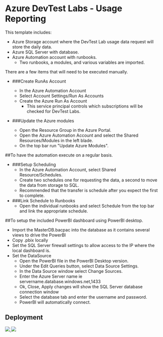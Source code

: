 # Azure DevTest Labs - Usage Reporting
This template includes:


- Azure Storage account where the DevTest Lab usage data request will store the daily data.
- Azure SQL Server with database.
- Azure Automation account with runbooks.
    - Two runbooks, a modules, and various variables are imported.

There are a few items that will need to be executed manually.

-  ###Create RunAs Account
	-  In the Azure Automation Account
	-  Select Account Settings/Run As Accounts
	-  Create the Azure Run As Account
		-  This service principal controls which subscriptions will be checked for DevTest Labs.


- ###Update the Azure modules
	- Open the Resource Group in the Azure Portal.
	- Open the Azure Automation Account and select the Shared Resources/Modules in the left blade.
	- On the top bar run "Update Azure Modules".


##To have the automation execute on a regular basis.
- ###Setup Scheduling
    - In the Azure Automation Account, select Shared Resource/Schedules.
    - Create two schedules one for requesting the data, a second to move the data from storage to SQL.
    - Recommended that the transfer is schedule after you expect the first to complete. 
- ###Link Schedule to Runbooks
    - Open the individual runbooks and select Schedule from the top bar and link the appropriate schedule.

##To setup the included PowerBI dashboard using PowerBI desktop.
- Import the MasterDB.bacpac into the database as it contains several views to drive the PowerBI
- Copy .pbix locally
- Set the SQL Server firewall settings to allow access to the IP where the local dashboard is.
- Set the DataSource
    - Open the PowerBI file in the PowerBI Desktop version.
    - Under the Edit Queries button, select Data Source Settings.
    - In the Data Source window select Change Sources.
    - Enter the Azure Server name ie servername.database.windows.net,1433
    - Ok, Close, Apply changes will show the SQL Server database connection window
    - Select the database tab and enter the username and password.
    - PowerBI will automatically connect.




## Deployment
<a href="https://portal.azure.com/#create/Microsoft.Template/uri/https%3A%2F%2Fraw.githubusercontent.com%2FAzure%2Fazure-devtestlab%2FusageReporting%2FScripts%2FUsageReporting%2Fazuredeploy.json" target="_blank">
    <img src="http://azuredeploy.net/deploybutton.png"/>
</a>
<a href="http://armviz.io/#/?load=https%3A%2F%2Fraw.githubusercontent.com%2FAzure%2Fazure-devtestlab%2FusageReporting%2FScripts%2FUsageReporting%2Fazuredeploy.json" target="_blank">
    <img src="http://armviz.io/visualizebutton.png"/>
</a>